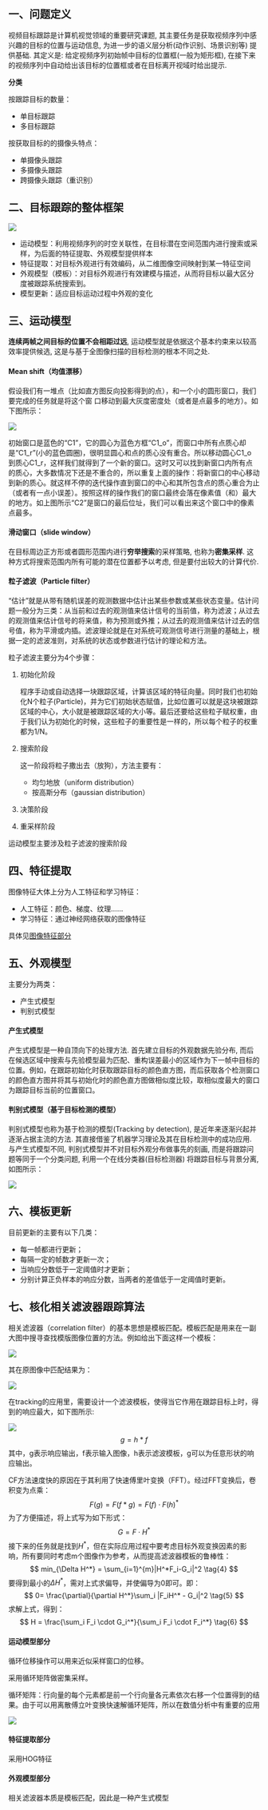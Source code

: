 ## 一、问题定义

视频目标跟踪是计算机视觉领域的重要研究课题, 其主要任务是获取视频序列中感兴趣的目标的位置与运动信息, 为进一步的语义层分析(动作识别、场景识别等) 提供基础. 其定义是: 给定视频序列初始帧中目标的位置框(一般为矩形框), 在接下来的视频序列中自动给出该目标的位置框或者在目标离开视域时给出提示.

**分类**

按跟踪目标的数量：

- 单目标跟踪
- 多目标跟踪

按获取目标的的摄像头特点：

- 单摄像头跟踪
- 多摄像头跟踪
- 跨摄像头跟踪（重识别）



## 二、目标跟踪的整体框架

![](pic/tracking.jpg)

- 运动模型：利用视频序列的时空关联性，在目标潜在空间范围内进行搜索或采样，为后面的特征提取、外观模型提供样本
- 特征提取：对目标外观进行有效编码，从二维图像空间映射到某一特征空间
- 外观模型（模板）：对目标外观进行有效建模与描述，从而将目标以最大区分度被跟踪系统搜索到。
- 模型更新：适应目标运动过程中外观的变化



## 三、运动模型

**连续两帧之间目标的位置不会相距过远**, 运动模型就是依据这个基本约束来以较高效率提供候选, 这是与基于全图像扫描的目标检测的根本不同之处.

#### Mean shift（均值漂移）

假设我们有一堆点（比如直方图反向投影得到的点），和一个小的圆形窗口，我们要完成的任务就是将这个窗
口移动到最大灰度密度处（或者是点最多的地方）。如下图所示：

![](pic/meanshift.jpg)

初始窗口是蓝色的“C1”，它的圆心为蓝色方框“C1_o”，而窗口中所有点质心却是“C1_r”(小的蓝色圆圈)，很明显圆心和点的质心没有重合。所以移动圆心C1_o 到质心C1_r，这样我们就得到了一个新的窗口。这时又可以找到新窗口内所有点的质心，大多数情况下还是不重合的，所以重复上面的操作：将新窗口的中心移动到新的质心。就这样不停的迭代操作直到窗口的中心和其所包含点的质心重合为止（或者有一点小误差）。按照这样的操作我们的窗口最终会落在像素值（和）最大的地方。如上图所示“C2”是窗口的最后位址，我们可以看出来这个窗口中的像素点最多。

#### 滑动窗口（slide window）

在目标周边正方形或者圆形范围内进行**穷举搜索**的采样策略, 也称为**密集采样**. 这种方式将搜索范围内所有可能的潜在位置都予以考虑, 但是要付出较大的计算代价.

#### 粒子滤波（Particle filter）

“估计”就是从带有随机误差的观测数据中估计出某些参数或某些状态变量。估计问题一般分为三类：从当前和过去的观测值来估计信号的当前值，称为滤波；从过去的观测值来估计信号的将来值，称为预测或外推；从过去的观测值来估计过去的信号值，称为平滑或内插。滤波理论就是在对系统可观测信号进行测量的基础上，根据一定的滤波准则，对系统的状态或参数进行估计的理论和方法。

粒子滤波主要分为4个步骤：

1. 初始化阶段

   程序手动或自动选择一块跟踪区域，计算该区域的特征向量。同时我们也初始化N个粒子(Particle)，并为它们初始状态赋值，比如位置可以就是这块被跟踪区域的中心，大小就是被跟踪区域的大小等。最后还要给这些粒子赋权重，由于我们认为初始化的时候，这些粒子的重要性是一样的，所以每个粒子的权重都为1/N。

2. 搜索阶段

   这一阶段将粒子撒出去（放狗），方法主要有：

   - 均匀地放（uniform distribution）
   - 按高斯分布（gaussian distribution）

3. 决策阶段

4. 重采样阶段

运动模型主要涉及粒子滤波的搜索阶段



## 四、特征提取

图像特征大体上分为人工特征和学习特征：

- 人工特征：颜色、梯度、纹理……
- 学习特征：通过神经网络获取的图像特征

具体见[图像特征部分]()



## 五、外观模型

主要分为两类：

- 产生式模型
- 判别式模型

#### 产生式模型

产生式模型是一种自顶向下的处理方法. 首先建立目标的外观数据先验分布, 而后在候选区域中搜索与先验模型最为匹配、重构误差最小的区域作为下一帧中目标的位置。例如，在跟踪初始化时获取跟踪目标的颜色直方图，而后获取各个检测窗口的颜色直方图并将其与初始化时的颜色直方图做相似度比较，取相似度最大的窗口为跟踪目标当前的位置窗口。

#### 判别式模型（基于目标检测的模型）

判别式模型也称为基于检测的模型(Tracking by detection), 是近年来逐渐兴起并逐渐占据主流的方法. 其直接借鉴了机器学习理论及其在目标检测中的成功应用. 与产生式模型不同, 判别式模型并不对目标外观分布做事先的刻画, 而是将跟踪问题等同于一个分类问题, 利用一个在线分类器(目标检测器) 将跟踪目标与背景分离, 如图所示：

![](pic/appearance_model.jpg)



## 六、模板更新

目前更新的主要有以下几类：

- 每一帧都进行更新；
- 每隔一定的帧数才更新一次；
- 当响应分数低于一定阈值时才更新；
- 分别计算正负样本的响应分数，当两者的差值低于一定阈值时更新。



## 七、核化相关滤波器跟踪算法

相关滤波器（correlation filter）的基本思想是模板匹配。模板匹配是用来在一副大图中搜寻查找模版图像位置的方法。例如给出下面这样一个模板：

![](pic/meici.jpg)

其在原图像中匹配结果为：

![](pic/match.jpg)

在tracking的应用里，需要设计一个滤波模板，使得当它作用在跟踪目标上时，得到的响应最大，如下图所示:

![](pic/cf.png)
$$
g = h \ast f \tag{1}
$$
其中，g表示响应输出，f表示输入图像，h表示滤波模板，g可以为任意形状的响应输出。

CF方法速度快的原因在于其利用了快速傅里叶变换（FFT）。经过FFT变换后，卷积变为点乘：
$$
F(g) = F(f * g)=F(f) \cdot F(h)^* \tag{2}
$$
为了方便描述，将上式写为如下形式：
$$
G = F \cdot H^* \tag{3}
$$
接下来的任务就是找到$H^*$，但在实际应用过程中要考虑目标外观变换因素的影响，所有要同时考虑m个图像作为参考，从而提高滤波器模板的鲁棒性：
$$
min_{\Delta H^*} = \sum_{i=1}^{m}|H^*F_i-G_i|^2 \tag{4}
$$
要得到最小的$\Delta H^*$，需对上式求偏导，并使偏导为0即可。即：
$$
0= \frac{\partial}{\partial H^*}\sum_i |F_iH^* - G_i|^2 \tag{5}
$$
求解上式，得到：
$$
H = \frac{\sum_i F_i \cdot G_i^*}{\sum_i F_i \cdot F_i^*} \tag{6}
$$

#### 运动模型部分

循环位移操作可以用来近似采样窗口的位移。 

采用循环矩阵做密集采样。

循环矩阵：行向量的每个元素都是前一个行向量各元素依次右移一个位置得到的结果。由于可以用离散傅立叶变换快速解循环矩阵，所以在数值分析中有重要的应用

![](pic/matrix.png)

#### 特征提取部分

采用HOG特征



#### 外观模型部分

相关滤波器本质是模板匹配，因此是一种产生式模型
